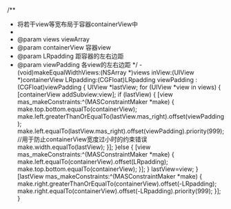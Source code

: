 /**
 *  将若干view等宽布局于容器containerView中
 *
 *  @param views         viewArray
 *  @param containerView 容器view
 *  @param LRpadding     距容器的左右边距
 *  @param viewPadding   各view的左右边距
 */
-(void)makeEqualWidthViews:(NSArray *)views inView:(UIView *)containerView LRpadding:(CGFloat)LRpadding viewPadding :(CGFloat)viewPadding
{
    UIView *lastView;
    for (UIView *view in views) {
        [containerView addSubview:view];
        if (lastView) {
            [view mas_makeConstraints:^(MASConstraintMaker *make) {
                make.top.bottom.equalTo(containerView);
                make.left.greaterThanOrEqualTo(lastView.mas_right).offset(viewPadding);
                make.left.equalTo(lastView.mas_right).offset(viewPadding).priority(999);//用于防止containerView宽度过小时的约束错误
                make.width.equalTo(lastView);
            }];
        }else
        {
            [view mas_makeConstraints:^(MASConstraintMaker *make) {
                make.left.equalTo(containerView).offset(LRpadding);
                make.top.bottom.equalTo(containerView);
            }];
        }
        lastView=view;
    }
    [lastView mas_makeConstraints:^(MASConstraintMaker *make) {
        make.right.greaterThanOrEqualTo(containerView).offset(-LRpadding);
        make.right.equalTo(containerView).offset(-LRpadding).priority(999);
    }];
}



